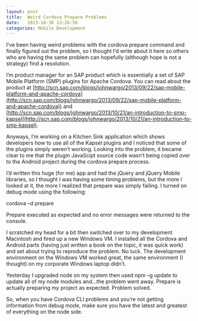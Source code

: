 ```yaml
---
layout: post
title:  Weird Cordova Prepare Problems
date:   2013-10-30 13:26:58
categories: Mobile Development
---
```

I’ve been having weird problems with the cordova prepare command and finally figured out the problem, so I thought I’d write about it here so others who are having the same problem can hopefully (although hope is not a strategy) find a resolution.

I’m product manager for an SAP product which is essentially a set of SAP Mobile Platform (SMP) plugins for Apache Cordova. You can read about the product at [http://scn.sap.com/blogs/johnwargo/2013/09/22/sap-mobile-platform-and-apache-cordova](http://scn.sap.com/blogs/johnwargo/2013/09/22/sap-mobile-platform-and-apache-cordova)) and [http://scn.sap.com/blogs/johnwargo/2013/10/21/an-introduction-to-smp-kapsel](http://scn.sap.com/blogs/johnwargo/2013/10/21/an-introduction-to-smp-kapsel).

Anyways, I’m working on a Kitchen Sink application which shows developers how to use all of the Kapsel plugins and I noticed that some of the plugins simply weren’t working. Looking into the problem, it became clear to me that the plugin JavaScipt source code wasn’t being copied over to the Android project during the cordova prepare process.

I’d written this huge (for me) app and had the jQuery and jQuery Mobile libraries, so I thought I was having some timing problems, but the more I looked at it, the more I realized that prepare was simply failing. I turned on debug mode using the following:

cordova –d prepare

Prepare executed as expected and no error messages were returned to the console.

I scratched my head for a bit then switched over to my development Macintosh and fired up a new Windows VM. I installed all the Cordova and Android parts (having just written a book on the topic, it was quick work) and set about trying to reproduce the problem. No luck. The development environment on the Windows VM worked great, the same environment (I thought) on my corporate Windows laptop didn’t.

Yesterday I upgraded node on my system then used npm –g update to update all of my node modules and…the problem went away. Prepare is actually preparing my project as expected. Problem solved.

So, when you have Cordova CLI problems and you’re not getting information from debug mode, make sure you have the latest and greatest of everything on the node side.